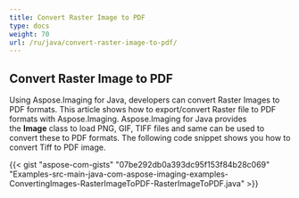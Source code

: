 ```yaml
---
title: Convert Raster Image to PDF
type: docs
weight: 70
url: /ru/java/convert-raster-image-to-pdf/
---
```


## **Convert Raster Image to PDF**
Using Aspose.Imaging for Java, developers can convert Raster Images to PDF formats. This article shows how to export/convert Raster file to PDF formats with Aspose.Imaging. Aspose.Imaging for Java provides the **Image** class to load PNG, GIF, TIFF files and same can be used to convert these to PDF formats. The following code snippet shows you how to convert Tiff to PDF image.

{{< gist "aspose-com-gists" "07be292db0a393dc95f153f84b28c069" "Examples-src-main-java-com-aspose-imaging-examples-ConvertingImages-RasterImageToPDF-RasterImageToPDF.java" >}}
